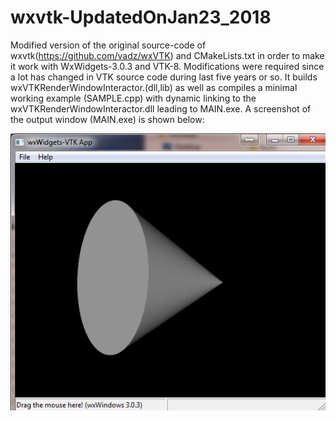 # wxvtk-UpdatedOnJan23_2018

Modified version of the original source-code of wxvtk(https://github.com/vadz/wxVTK) and CMakeLists.txt in order to make it work with WxWidgets-3.0.3 and VTK-8. Modifications were required since a lot has changed in VTK source code during last five years or so. It builds wxVTKRenderWindowInteractor.(dll,lib) as well as compiles a minimal working example (SAMPLE.cpp) with dynamic linking to the wxVTKRenderWindowInteractor.dll leading to MAIN.exe. A screenshot of the output window (MAIN.exe) is shown below:

![screenshot](https://github.com/harshn05/wxvtk-UpdatedOnJan23_2018/blob/master/Capture.PNG)
